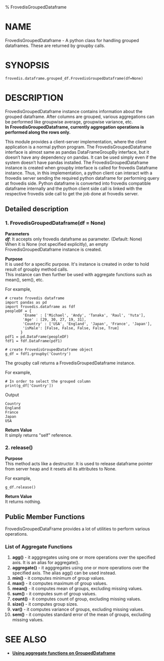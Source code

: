 % FrovedisGroupedDataframe  
  
# NAME
  
FrovedisGroupedDataframe - A python class for handling grouped dataframes. These are returned by groupby calls.  

# SYNOPSIS  

    frovedis.dataframe.grouped_df.FrovedisGroupedDataframe(df=None)  

# DESCRIPTION  

FrovedisGroupedDataframe instance contains information about the grouped dataframe. After columns are 
grouped, various aggregations can be performed like groupwise average, groupwise variance, etc.  
**In FrovedisGroupedDataframe, currently aggregation operations is performed along the rows only.**  

This module provides a client-server implementation, where the client application is a normal python 
program. The FrovedisGroupedDataframe interface is almost same as pandas DataFrameGroupBy interface, but 
it doesn’t have any dependency on pandas. It can be used simply even if the system doesn’t have pandas 
installed. The FrovedisGroupedDataframe instance is created when groupby interface is called for frovedis 
Dataframe instance. Thus, in this implementation, a python client can interact with a frovedis server sending 
the required python dataframe for performing query at frovedis side. Python dataframe is converted 
into frovedis compatible dataframe internally and the python client side call is linked with the 
respective frovedis side call to get the job done at frovedis server.  

## Detailed description  
  
### 1. FrovedisGroupedDataframe(df = None)  

__Parameters__  
**_df_**: It accepts only frovedis dataframe as parameter. (Default: None)  
When it is None (not specified explicitly), an empty FrovedisGroupedDataframe instance is created.  

__Purpose__  
It is used for a specific purpose. It's instance is created in order to hold result of groupby method calls.  
This instance can then further be used with aggregate functions such as mean(), sem(), etc.  

For example,
    
    # create frovedis dataframe
    import pandas as pd
    import frovedis.dataframe as fdf
    peopleDF = {
            'Ename' : ['Michael', 'Andy', 'Tanaka', 'Raul', 'Yuta'], 
            'Age' : [29, 30, 27, 19, 31],
            'Country' : ['USA', 'England', 'Japan', 'France', 'Japan'],
            'isMale': [False, False, False, False, True]
           }
    pdf1 = pd.DataFrame(peopleDF)
    fdf1 = fdf.DataFrame(pdf1)
    
    # create FrovedisGroupedDataframe object
    g_df = fdf1.groupby('Country')

The groupby call returns a FrovedisGroupedDataframe instance.  

For example,

    # In order to select the grouped column 
    print(g_df['Country'])

Output  

    Country
    England
    France
    Japan
    USA

__Return Value__  
It simply returns "self" reference.  

### 2. release()
  
__Purpose__  
This method acts like a destructor. It is used to release dataframe pointer from server heap 
and it resets all its attributes to None.  
  
For example,  

    g_df.release()

__Return Value__  
It returns nothing.  
  
## Public Member Functions
  
FrovedisGroupedDataFrame provides a lot of utilities to perform various operations.  

### List of Aggregate Functions  

1. **agg()** - it agggregates using one or more operations over the specified axis. It is an alias for aggregate().  
2. **aggregate()** - it agggregates using one or more operations over the specified axis. The alias agg() can be used instead.  
3. **min()** - it computes minimum of group values.  
4. **max()** - it computes maximum of group values.  
5. **mean()** - it computes mean of groups, excluding missing values.  
6. **sum()** - it computes sum of group values.  
7. **count()** - it computes count of group, excluding missing values.  
8. **size()** - it computes group sizes.  
9. **var()** - it computes variance of groups, excluding missing values.  
10. **sem()** - it computes standard error of the mean of groups, excluding missing values.  

# SEE ALSO
- **[Using aggregate functions on GroupedDataframe](https://github.com/frovedis/frovedis/tree/master/doc/manual/python/dataframe/Grouped_DataFrame_AggregateFunctions.md)**